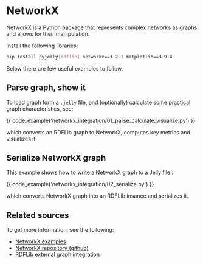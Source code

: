 # NetworkX

NetworkX is a Python package that represents complex networks as graphs and allows for their manipulation.

Install the following libraries:

```bash
pip install pyjelly[rdflib] networkx==3.2.1 matplotlib==3.9.4
```

Below there are few useful examples to follow.

## Parse graph, show it

To load graph form a `.jelly` file, and (optionally) calculate some practical graph characteristics, see:

{{ code_example('networkx_integration/01_parse_calculate_visualize.py') }}

which converts an RDFLib graph to NetworkX, computes key metrics and visualizes it.

## Serialize NetworkX graph

This example shows how to write a NetworkX graph to a Jelly file.:

{{ code_example('networkx_integration/02_serialize.py') }}

which converts NetworkX graph into an RDFLib insance and serializes it.

## Related sources

To get more information, see the following:

- [NetworkX examples](https://networkx.org/documentation/stable/auto_examples/index.html)
- [NetworkX repository (github)](https://github.com/networkx/networkx)
- [RDFLib external graph integration](https://rdflib.readthedocs.io/en/7.1.0/_modules/rdflib/extras/external_graph_libs.html)
